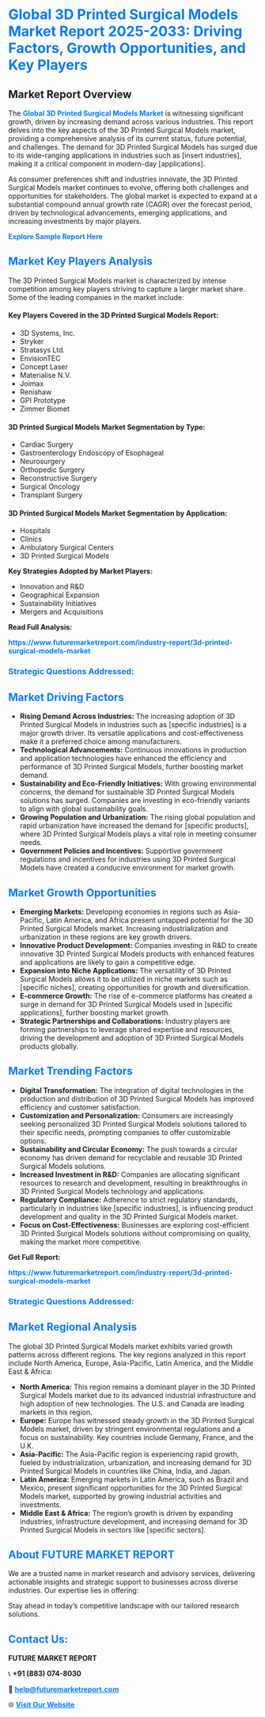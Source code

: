 <h1 style="color: #007BFF;">Global 3D Printed Surgical Models Market Report 2025-2033: Driving Factors, Growth Opportunities, and Key Players</h1>

<section id="overview">
<h2>Market Report Overview</h2>
<p>The <a href="https://www.futuremarketreport.com/industry-report/3d-printed-surgical-models-market" style="color: #007BFF; text-decoration: none;"><strong>Global 3D Printed Surgical Models Market</strong></a> is witnessing significant growth, driven by increasing demand across various industries. This report delves into the key aspects of the 3D Printed Surgical Models market, providing a comprehensive analysis of its current status, future potential, and challenges. The demand for 3D Printed Surgical Models has surged due to its wide-ranging applications in industries such as [insert industries], making it a critical component in modern-day [applications].</p>
<p>As consumer preferences shift and industries innovate, the 3D Printed Surgical Models market continues to evolve, offering both challenges and opportunities for stakeholders. The global market is expected to expand at a substantial compound annual growth rate (CAGR) over the forecast period, driven by technological advancements, emerging applications, and increasing investments by major players.</p>
</section>

<section id="overview">
<p><a href="https://www.futuremarketreport.com/request-sample/reportId=125066" style="color: #007BFF; text-decoration: none;"><strong>Explore Sample Report Here</strong></a></p>
</section>

<section id="key-players">
<h2 style="color: #007BFF;">Market Key Players Analysis</h2>
<p>The 3D Printed Surgical Models market is characterized by intense competition among key players striving to capture a larger market share. Some of the leading companies in the market include:</p>
<h4>Key Players Covered in the 3D Printed Surgical Models Report:</h4>
<ul><li>3D Systems, Inc.</li><li>Stryker</li><li>Stratasys Ltd.</li><li>EnvisionTEC</li><li>Concept Laser</li><li>Materialise N.V.</li><li>Joimax</li><li>Renishaw</li><li>GPI Prototype</li><li>Zimmer Biomet</li></ul>
<h4>3D Printed Surgical Models Market Segmentation by Type:</h4>
<ul><li>Cardiac Surgery</li><li>Gastroenterology Endoscopy of Esophageal</li><li>Neurosurgery</li><li>Orthopedic Surgery</li><li>Reconstructive Surgery</li><li>Surgical Oncology</li><li>Transplant Surgery</li></ul>

<h4>3D Printed Surgical Models Market Segmentation by Application:</h4>
<ul><li>Hospitals</li><li>Clinics</li><li>Ambulatory Surgical Centers</li><li>3D Printed Surgical Models</li></ul>
<p><strong>Key Strategies Adopted by Market Players:</strong></p>
<ul>
<li>Innovation and R&D</li>
<li>Geographical Expansion</li>
<li>Sustainability Initiatives</li>
<li>Mergers and Acquisitions</li>
</ul>
</section>

<section>
<p><strong>Read Full Analysis: </strong></p><a href="https://www.futuremarketreport.com/industry-report/3d-printed-surgical-models-market" style="color: #007BFF; text-decoration: none;"><strong>https://www.futuremarketreport.com/industry-report/3d-printed-surgical-models-market</strong></a>
<h3 style="color: #007BFF;">Strategic Questions Addressed:</h3>
</section>

<section id="driving-factors">
<h2 style="color: #007BFF;">Market Driving Factors</h2>
<ul>
<li><strong>Rising Demand Across Industries:</strong> The increasing adoption of 3D Printed Surgical Models in industries such as [specific industries] is a major growth driver. Its versatile applications and cost-effectiveness make it a preferred choice among manufacturers.</li>
<li><strong>Technological Advancements:</strong> Continuous innovations in production and application technologies have enhanced the efficiency and performance of 3D Printed Surgical Models, further boosting market demand.</li>
<li><strong>Sustainability and Eco-Friendly Initiatives:</strong> With growing environmental concerns, the demand for sustainable 3D Printed Surgical Models solutions has surged. Companies are investing in eco-friendly variants to align with global sustainability goals.</li>
<li><strong>Growing Population and Urbanization:</strong> The rising global population and rapid urbanization have increased the demand for [specific products], where 3D Printed Surgical Models plays a vital role in meeting consumer needs.</li>
<li><strong>Government Policies and Incentives:</strong> Supportive government regulations and incentives for industries using 3D Printed Surgical Models have created a conducive environment for market growth.</li>
</ul>
</section>

<section id="growth-opportunities">
<h2 style="color: #007BFF;">Market Growth Opportunities</h2>
<ul>
<li><strong>Emerging Markets:</strong> Developing economies in regions such as Asia-Pacific, Latin America, and Africa present untapped potential for the 3D Printed Surgical Models market. Increasing industrialization and urbanization in these regions are key growth drivers.</li>
<li><strong>Innovative Product Development:</strong> Companies investing in R&D to create innovative 3D Printed Surgical Models products with enhanced features and applications are likely to gain a competitive edge.</li>
<li><strong>Expansion into Niche Applications:</strong> The versatility of 3D Printed Surgical Models allows it to be utilized in niche markets such as [specific niches], creating opportunities for growth and diversification.</li>
<li><strong>E-commerce Growth:</strong> The rise of e-commerce platforms has created a surge in demand for 3D Printed Surgical Models used in [specific applications], further boosting market growth.</li>
<li><strong>Strategic Partnerships and Collaborations:</strong> Industry players are forming partnerships to leverage shared expertise and resources, driving the development and adoption of 3D Printed Surgical Models products globally.</li>
</ul>
</section>

<section id="trending-factors">
<h2 style="color: #007BFF;">Market Trending Factors</h2>
<ul>
<li><strong>Digital Transformation:</strong> The integration of digital technologies in the production and distribution of 3D Printed Surgical Models has improved efficiency and customer satisfaction.</li>
<li><strong>Customization and Personalization:</strong> Consumers are increasingly seeking personalized 3D Printed Surgical Models solutions tailored to their specific needs, prompting companies to offer customizable options.</li>
<li><strong>Sustainability and Circular Economy:</strong> The push towards a circular economy has driven demand for recyclable and reusable 3D Printed Surgical Models solutions.</li>
<li><strong>Increased Investment in R&D:</strong> Companies are allocating significant resources to research and development, resulting in breakthroughs in 3D Printed Surgical Models technology and applications.</li>
<li><strong>Regulatory Compliance:</strong> Adherence to strict regulatory standards, particularly in industries like [specific industries], is influencing product development and quality in the 3D Printed Surgical Models market.</li>
<li><strong>Focus on Cost-Effectiveness:</strong> Businesses are exploring cost-efficient 3D Printed Surgical Models solutions without compromising on quality, making the market more competitive.</li>
</ul>
</section>

<section>
<p><strong>Get Full Report: </strong></p><a href="https://www.futuremarketreport.com/industry-report/3d-printed-surgical-models-market" style="color: #007BFF; text-decoration: none;"><strong>https://www.futuremarketreport.com/industry-report/3d-printed-surgical-models-market</strong></a>
<h3 style="color: #007BFF;">Strategic Questions Addressed:</h3>
</section>


<section id="regional-analysis">
<h2 style="color: #007BFF;">Market Regional Analysis</h2>
<p>The global 3D Printed Surgical Models market exhibits varied growth patterns across different regions. The key regions analyzed in this report include North America, Europe, Asia-Pacific, Latin America, and the Middle East & Africa:</p>
<ul>
<li><strong>North America:</strong> This region remains a dominant player in the 3D Printed Surgical Models market due to its advanced industrial infrastructure and high adoption of new technologies. The U.S. and Canada are leading markets in this region.</li>
<li><strong>Europe:</strong> Europe has witnessed steady growth in the 3D Printed Surgical Models market, driven by stringent environmental regulations and a focus on sustainability. Key countries include Germany, France, and the U.K.</li>
<li><strong>Asia-Pacific:</strong> The Asia-Pacific region is experiencing rapid growth, fueled by industrialization, urbanization, and increasing demand for 3D Printed Surgical Models in countries like China, India, and Japan.</li>
<li><strong>Latin America:</strong> Emerging markets in Latin America, such as Brazil and Mexico, present significant opportunities for the 3D Printed Surgical Models market, supported by growing industrial activities and investments.</li>
<li><strong>Middle East & Africa:</strong> The region’s growth is driven by expanding industries, infrastructure development, and increasing demand for 3D Printed Surgical Models in sectors like [specific sectors].</li>
</ul>
</section>

<footer>
<h2 style="color: #007BFF;">About FUTURE MARKET REPORT</h2>
<p>We are a trusted name in market research and advisory services, delivering actionable insights and strategic support to businesses across diverse industries. Our expertise lies in offering:</p>

<p>Stay ahead in today’s competitive landscape with our tailored research solutions.</p>

<h2 style="color: #007BFF;">Contact Us:</h2>
<p><strong>FUTURE MARKET REPORT</strong></p>
<p>📞 <strong>+91 (883) 074-8030</strong></p>
<p>📧 <strong><a href="mailto:help@futuremarketreport.com" style="color: #007BFF;">help@futuremarketreport.com</a></strong></p>
<p>🌐 <strong><a href="https://www.futuremarketreport.com/" style="color: #007BFF;">Visit Our Website</a></strong></p>
</footer>